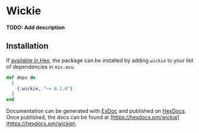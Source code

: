 # Wickie

**TODO: Add description**

## Installation

If [available in Hex](https://hex.pm/docs/publish), the package can be installed
by adding `wickie` to your list of dependencies in `mix.exs`:

```elixir
def deps do
  [
    {:wickie, "~> 0.1.0"}
  ]
end
```

Documentation can be generated with [ExDoc](https://github.com/elixir-lang/ex_doc)
and published on [HexDocs](https://hexdocs.pm). Once published, the docs can
be found at [https://hexdocs.pm/wickie](https://hexdocs.pm/wickie).

